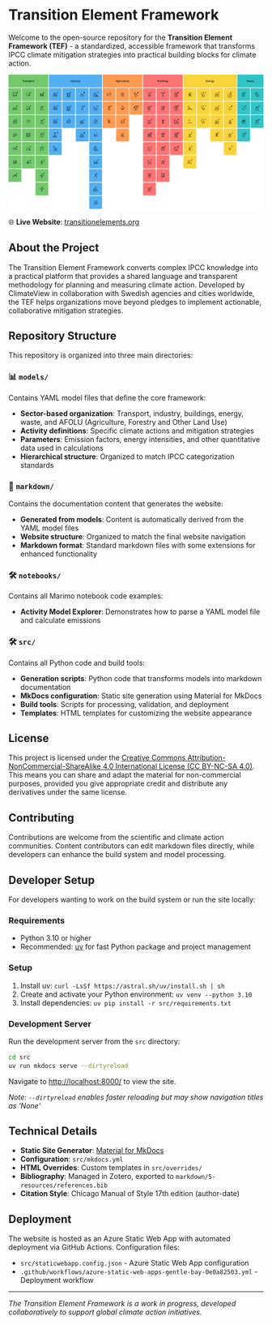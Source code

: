 
# Transition Element Framework

Welcome to the open-source repository for the **Transition Element Framework (TEF)** - a standardized, accessible framework that transforms IPCC climate mitigation strategies into practical building blocks for climate action.

![Transition Element Periodic Table](/markdown/images/periodic_table.svg "The Transition Element Framework")


🌐 **Live Website**: [transitionelements.org](https://transitionelements.org)

## About the Project

The Transition Element Framework converts complex IPCC knowledge into a practical platform that provides a shared language and transparent methodology for planning and measuring climate action. Developed by ClimateView in collaboration with Swedish agencies and cities worldwide, the TEF helps organizations move beyond pledges to implement actionable, collaborative mitigation strategies.

## Repository Structure

This repository is organized into three main directories:

### 📊 `models/`
Contains YAML model files that define the core framework:
- **Sector-based organization**: Transport, industry, buildings, energy, waste, and AFOLU (Agriculture, Forestry and Other Land Use)
- **Activity definitions**: Specific climate actions and mitigation strategies
- **Parameters**: Emission factors, energy intensities, and other quantitative data used in calculations
- **Hierarchical structure**: Organized to match IPCC categorization standards


### 📝 `markdown/`
Contains the documentation content that generates the website:
- **Generated from models**: Content is automatically derived from the YAML model files
- **Website structure**: Organized to match the final website navigation
- **Markdown format**: Standard markdown files with some extensions for enhanced functionality


### 🛠️ `notebooks/`
Contains all Marimo notebook code examples:
- **Activity Model Explorer**: Demonstrates how to parse a YAML model file and calculate emissions


### 🛠️ `src/`
Contains all Python code and build tools:
- **Generation scripts**: Python code that transforms models into markdown documentation
- **MkDocs configuration**: Static site generation using Material for MkDocs
- **Build tools**: Scripts for processing, validation, and deployment
- **Templates**: HTML templates for customizing the website appearance

## License

This project is licensed under the [Creative Commons Attribution-NonCommercial-ShareAlike 4.0 International License (CC BY-NC-SA 4.0)](https://creativecommons.org/licenses/by-nc-sa/4.0/). This means you can share and adapt the material for non-commercial purposes, provided you give appropriate credit and distribute any derivatives under the same license.

## Contributing

Contributions are welcome from the scientific and climate action communities. Content contributors can edit markdown files directly, while developers can enhance the build system and model processing.

## Developer Setup

For developers wanting to work on the build system or run the site locally:

### Requirements
- Python 3.10 or higher
- Recommended: [uv](https://docs.astral.sh/uv/) for fast Python package and project management

### Setup
1. Install uv: `curl -LsSf https://astral.sh/uv/install.sh | sh`
2. Create and activate your Python environment: `uv venv --python 3.10`
3. Install dependencies: `uv pip install -r src/requirements.txt`

### Development Server
Run the development server from the `src` directory:
```bash
cd src
uv run mkdocs serve --dirtyreload
```
Navigate to <http://localhost:8000/> to view the site.

*Note: `--dirtyreload` enables faster reloading but may show navigation titles as 'None'*

## Technical Details

- **Static Site Generator**: [Material for MkDocs](https://squidfunk.github.io/mkdocs-material/)
- **Configuration**: `src/mkdocs.yml`
- **HTML Overrides**: Custom templates in `src/overrides/`
- **Bibliography**: Managed in Zotero, exported to `markdown/5-resources/references.bib`
- **Citation Style**: Chicago Manual of Style 17th edition (author-date)

## Deployment

The website is hosted as an Azure Static Web App with automated deployment via GitHub Actions. Configuration files:
- `src/staticwebapp.config.json` - Azure Static Web App configuration
- `.github/workflows/azure-static-web-apps-gentle-bay-0e0a82503.yml` - Deployment workflow

---

*The Transition Element Framework is a work in progress, developed collaboratively to support global climate action initiatives.*


